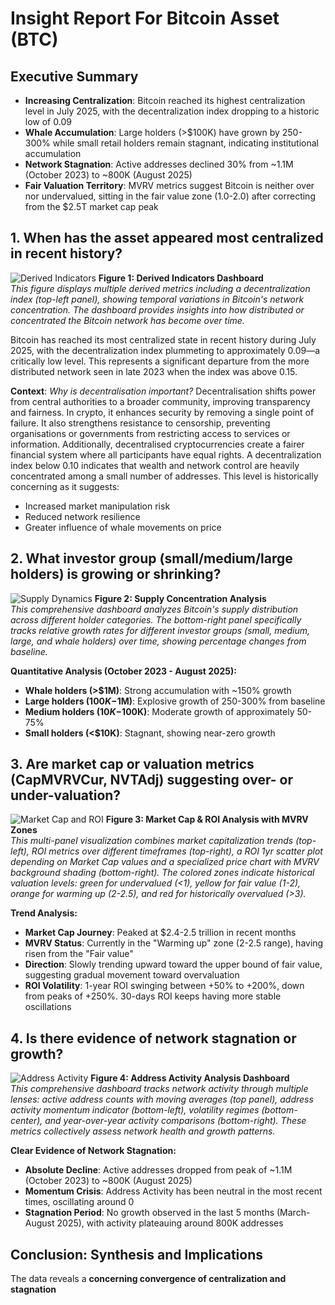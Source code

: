 # Insight Report For Bitcoin Asset (BTC)

## Executive Summary

- **Increasing Centralization**: Bitcoin reached its highest centralization level in July 2025, with the decentralization index dropping to a historic low of 0.09
- **Whale Accumulation**: Large holders (>$100K) have grown by 250-300% while small retail holders remain stagnant, indicating institutional accumulation
- **Network Stagnation**: Active addresses declined 30% from ~1.1M (October 2023) to ~800K (August 2025)
- **Fair Valuation Territory**: MVRV metrics suggest Bitcoin is neither over nor undervalued, sitting in the fair value zone (1.0-2.0) after correcting from the $2.5T market cap peak

## 1. When has the asset appeared most centralized in recent history?

![Derived Indicators](data/eda/btc_derived_indicators.png)
**Figure 1: Derived Indicators Dashboard**  
*This figure displays multiple derived metrics including a decentralization index (top-left panel), showing temporal variations in Bitcoin's network concentration. The dashboard provides insights into how distributed or concentrated the Bitcoin network has become over time.*

Bitcoin has reached its most centralized state in recent history during July 2025, with the decentralization index plummeting to approximately 0.09—a critically low level. This represents a significant departure from the more distributed network seen in late 2023 when the index was above 0.15. 

**Context**:
*Why is decentralisation important?*
Decentralisation shifts power from central authorities to a broader community, improving transparency and fairness. In crypto, it enhances security by removing a single point of failure. It also strengthens resistance to censorship, preventing organisations or governments from restricting access to services or information. Additionally, decentralised cryptocurrencies create a fairer financial system where all participants have equal rights. 
A decentralization index below 0.10 indicates that wealth and network control are heavily concentrated among a small number of addresses. This level is historically concerning as it suggests:
- Increased market manipulation risk
- Reduced network resilience
- Greater influence of whale movements on price

## 2. What investor group (small/medium/large holders) is growing or shrinking?

![Supply Dynamics](data/eda/btc_supply_dynamics_improved.png)
**Figure 2: Supply Concentration Analysis**  
*This comprehensive dashboard analyzes Bitcoin's supply distribution across different holder categories. The bottom-right panel specifically tracks relative growth rates for different investor groups (small, medium, large, and whale holders) over time, showing percentage changes from baseline.*

**Quantitative Analysis (October 2023 - August 2025):**
- **Whale holders (>$1M)**: Strong accumulation with ~150% growth
- **Large holders ($100K-$1M)**: Explosive growth of 250-300% from baseline
- **Medium holders ($10K-$100K)**: Moderate growth of approximately 50-75%
- **Small holders (<$10K)**: Stagnant, showing near-zero growth

## 3. Are market cap or valuation metrics (CapMVRVCur, NVTAdj) suggesting over- or under-valuation?

![Market Cap and ROI](data/eda/btc_market_cap_roi.png)
**Figure 3: Market Cap & ROI Analysis with MVRV Zones**  
*This multi-panel visualization combines market capitalization trends (top-left), ROI metrics over different timeframes (top-right), a ROI 1yr scatter plot depending on Market Cap values and a specialized price chart with MVRV background shading (bottom-right). The colored zones indicate historical valuation levels: green for undervalued (<1), yellow for fair value (1-2), orange for warming up (2-2.5), and red for historically overvalued (>3).*

**Trend Analysis:**
- **Market Cap Journey**: Peaked at $2.4-2.5 trillion in recent months
- **MVRV Status**: Currently in the "Warming up" zone (2-2.5 range), having risen from the "Fair value"
- **Direction**: Slowly trending upward toward the upper bound of fair value, suggesting gradual movement toward overvaluation
- **ROI Volatility**: 1-year ROI swinging between +50% to +200%, down from peaks of +250%. 30-days ROI keeps having more stable oscillations

## 4. Is there evidence of network stagnation or growth?

![Address Activity](data/eda/btc_address_activity_enhanced.png)
**Figure 4: Address Activity Analysis Dashboard**  
*This comprehensive dashboard tracks network activity through multiple lenses: active address counts with moving averages (top panel), address activity momentum indicator (bottom-left), volatility regimes (bottom-center), and year-over-year activity comparisons (bottom-right). These metrics collectively assess network health and growth patterns.*

**Clear Evidence of Network Stagnation:**
- **Absolute Decline**: Active addresses dropped from peak of ~1.1M (October 2023) to ~800K (August 2025)
- **Momentum Crisis**: Address Activity has been neutral in the most recent times, oscillating around 0
- **Stagnation Period**: No growth observed in the last 5 months (March-August 2025), with activity plateauing around 800K addresses

## Conclusion: Synthesis and Implications

The data reveals a **concerning convergence of centralization and stagnation**

